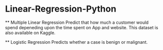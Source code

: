 # Linear-Regression-Python

** Multiple Linear Regression
Predict that how much a customer would spend depeneding upon the time spent on App and website.
This dataset is also available on Kaggle.

** Logistic Regression
Predicts whether a case is benign or malignant.
